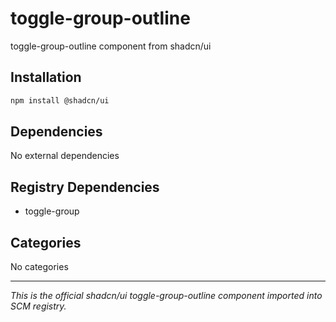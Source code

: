 # toggle-group-outline

toggle-group-outline component from shadcn/ui

## Installation

```bash
npm install @shadcn/ui
```

## Dependencies

No external dependencies

## Registry Dependencies

- toggle-group

## Categories

No categories

---

*This is the official shadcn/ui toggle-group-outline component imported into SCM registry.*
